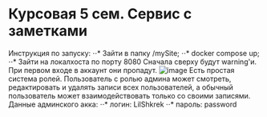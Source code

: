 # Курсовая 5 сем. Сервис с заметками
Инструкция по запуску:
⋅⋅* Зайти в папку /mySite;
⋅⋅* docker compose up;
⋅⋅* Зайти на локалхоста по порту 8080
Сначала сверху будут warning'и. При первом входе в аккаунт они пропадут.
![image](https://github.com/LilShkrek/kursach-5sem/assets/48964917/c77045d0-0d89-465e-8a74-be9a2169be6c)
Есть простая система ролей. Пользователь с ролью админа может смотреть, редактировать и удалять записи всех пользователей, а обычный пользователь может взаимодействовать только со своими записями.
Данные админского акка: 
⋅⋅* логин: LilShkrek
⋅⋅* пароль: password
